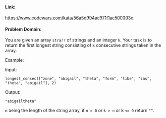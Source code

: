 #### Link:
https://www.codewars.com/kata/56a5d994ac971f1ac500003e

#### Problem Domain:

You are given an array `strarr` of strings and an integer `k`. Your task is to return the first longest string consisting of `k` consecutive strings taken in the array.

Example: 

Input:

    longest_consec(["zone", "abigail", "theta", "form", "libe", "zas", "theta", "abigail"], 2)
    
Output:
    
    "abigailtheta"

`n` being the length of the string array, if `n = 0` or `k > n` or k `<= 0` return `""`.